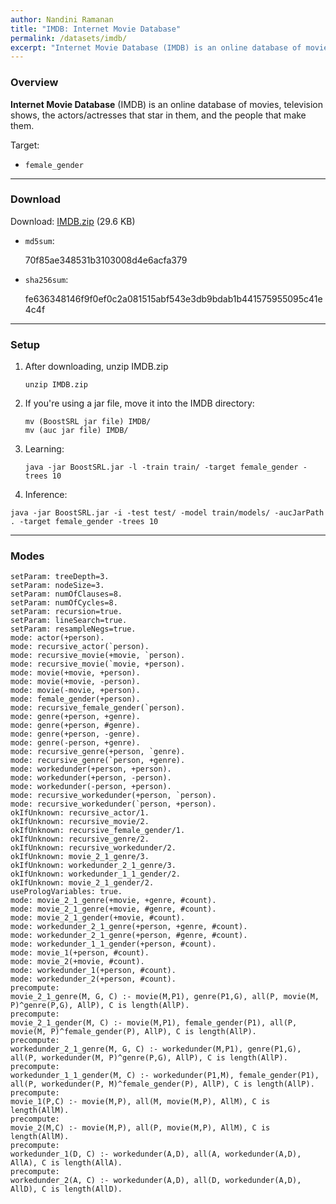 ```yaml
---
author: Nandini Ramanan
title: "IMDB: Internet Movie Database"
permalink: /datasets/imdb/
excerpt: "Internet Movie Database (IMDB) is an online database of movies, television shows, etc. The goal is to predict whether someone is female."
---
```


### Overview

**Internet Movie Database** (IMDB) is an online database of movies, television shows, the actors/actresses that star in them, and the people that make them.

Target:

  * `female_gender`

---

### Download

Download: [IMDB.zip](https://github.com/boost-starai/BoostSRL-Misc/blob/master/Datasets/IMDB/IMDB.zip?raw=true) (29.6 KB)

* `md5sum`:
  <p style="word-break: break-all;">70f85ae348531b3103008d4e6acfa379</p>

* `sha256sum`:
  <p style="word-break: break-all;">fe636348146f9f0ef0c2a081515abf543e3db9bdab1b441575955095c41e4c4f</p>

---

### Setup


1. After downloading, unzip IMDB.zip  

    `unzip IMDB.zip`  

2. If you're using a jar file, move it into the IMDB directory:  

    `mv (BoostSRL jar file) IMDB/`  
    `mv (auc jar file) IMDB/`  

3. Learning:  

    `java -jar BoostSRL.jar -l -train train/ -target female_gender -trees 10`  

4. Inference:  

  `java -jar BoostSRL.jar -i -test test/ -model train/models/ -aucJarPath . -target female_gender -trees 10`  

---

### Modes

```text
setParam: treeDepth=3.
setParam: nodeSize=3.
setParam: numOfClauses=8.
setParam: numOfCycles=8.
setParam: recursion=true.
setParam: lineSearch=true.
setParam: resampleNegs=true.
mode: actor(+person).
mode: recursive_actor(`person).
mode: recursive_movie(+movie, `person).
mode: recursive_movie(`movie, +person).
mode: movie(+movie, +person).
mode: movie(+movie, -person).
mode: movie(-movie, +person).
mode: female_gender(+person).
mode: recursive_female_gender(`person).
mode: genre(+person, +genre).
mode: genre(+person, #genre).
mode: genre(+person, -genre).
mode: genre(-person, +genre).
mode: recursive_genre(+person, `genre).
mode: recursive_genre(`person, +genre).
mode: workedunder(+person, +person).
mode: workedunder(+person, -person).
mode: workedunder(-person, +person).
mode: recursive_workedunder(+person, `person).
mode: recursive_workedunder(`person, +person).
okIfUnknown: recursive_actor/1.
okIfUnknown: recursive_movie/2.
okIfUnknown: recursive_female_gender/1.
okIfUnknown: recursive_genre/2.
okIfUnknown: recursive_workedunder/2.
okIfUnknown: movie_2_1_genre/3.
okIfUnknown: workedunder_2_1_genre/3.
okIfUnknown: workedunder_1_1_gender/2.
okIfUnknown: movie_2_1_gender/2.
usePrologVariables: true.
mode: movie_2_1_genre(+movie, +genre, #count).
mode: movie_2_1_genre(+movie, #genre, #count).
mode: movie_2_1_gender(+movie, #count).
mode: workedunder_2_1_genre(+person, +genre, #count).
mode: workedunder_2_1_genre(+person, #genre, #count).
mode: workedunder_1_1_gender(+person, #count).
mode: movie_1(+person, #count).
mode: movie_2(+movie, #count).
mode: workedunder_1(+person, #count).
mode: workedunder_2(+person, #count).
precompute:
movie_2_1_genre(M, G, C) :- movie(M,P1), genre(P1,G), all(P, movie(M, P)^genre(P,G), AllP), C is length(AllP).
precompute:
movie_2_1_gender(M, C) :- movie(M,P1), female_gender(P1), all(P, movie(M, P)^female_gender(P), AllP), C is length(AllP).
precompute:
workedunder_2_1_genre(M, G, C) :- workedunder(M,P1), genre(P1,G), all(P, workedunder(M, P)^genre(P,G), AllP), C is length(AllP).
precompute:
workedunder_1_1_gender(M, C) :- workedunder(P1,M), female_gender(P1), all(P, workedunder(P, M)^female_gender(P), AllP), C is length(AllP).
precompute:
movie_1(P,C) :- movie(M,P), all(M, movie(M,P), AllM), C is length(AllM).
precompute:
movie_2(M,C) :- movie(M,P), all(P, movie(M,P), AllM), C is length(AllM).
precompute:
workedunder_1(D, C) :- workedunder(A,D), all(A, workedunder(A,D), AllA), C is length(AllA).
precompute:
workedunder_2(A, C) :- workedunder(A,D), all(D, workedunder(A,D), AllD), C is length(AllD).
```
